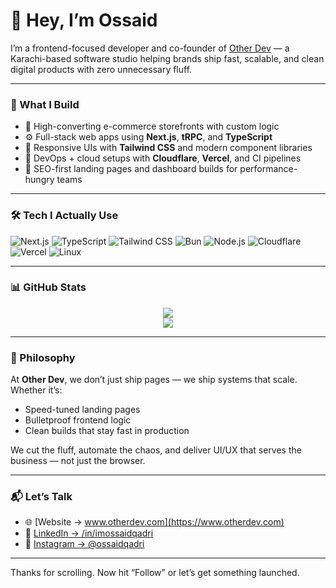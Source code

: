 # 👋 Hey, I’m Ossaid

I’m a frontend-focused developer and co-founder of [Other Dev](https://www.otherdev.com) — a Karachi-based software studio helping brands ship fast, scalable, and clean digital products with zero unnecessary fluff.

---

### 🚀 What I Build

- 🛒 High-converting e-commerce storefronts with custom logic
- ⚙️ Full-stack web apps using **Next.js**, **tRPC**, and **TypeScript**
- 📱 Responsive UIs with **Tailwind CSS** and modern component libraries
- 🔧 DevOps + cloud setups with **Cloudflare**, **Vercel**, and CI pipelines
- 📢 SEO-first landing pages and dashboard builds for performance-hungry teams

---

### 🛠 Tech I Actually Use

![Next.js](https://img.shields.io/badge/Next.js-000000?style=flat-square&logo=next.js)
![TypeScript](https://img.shields.io/badge/TypeScript-3178C6?style=flat-square&logo=typescript&logoColor=fff)
![Tailwind CSS](https://img.shields.io/badge/Tailwind-38B2AC?style=flat-square&logo=tailwind-css&logoColor=fff)
![Bun](https://img.shields.io/badge/Bun-000000?style=flat-square&logo=bun&logoColor=fff)
![Node.js](https://img.shields.io/badge/Node.js-339933?style=flat-square&logo=node.js&logoColor=fff)
![Cloudflare](https://img.shields.io/badge/Cloudflare-F38020?style=flat-square&logo=cloudflare&logoColor=fff)
![Vercel](https://img.shields.io/badge/Vercel-000000?style=flat-square&logo=vercel&logoColor=fff)
![Linux](https://img.shields.io/badge/Linux-FCC624?style=flat-square&logo=linux&logoColor=000)

---

### 📊 GitHub Stats

<p align="center">
  <img src="https://github-readme-stats-eight-theta.vercel.app/api?username=imossaidqadri&show_icons=true&theme=tokyonight&hide_border=true" />
  <br />
  <img src="https://github-readme-stats-eight-theta.vercel.app/api/top-langs/?username=imossaidqadri&layout=compact&theme=tokyonight&hide_border=true" />
</p>

---

### 🧠 Philosophy

At **Other Dev**, we don’t just ship pages — we ship systems that scale. Whether it’s:

- Speed-tuned landing pages  
- Bulletproof frontend logic  
- Clean builds that stay fast in production  

We cut the fluff, automate the chaos, and deliver UI/UX that serves the business — not just the browser.

---

### 📬 Let’s Talk

- 🌐 [Website → www.otherdev.com](https://www.otherdev.com)  
- 💼 [LinkedIn → /in/imossaidqadri](https://www.linkedin.com/in/imossaidqadri)  
- 📸 [Instagram → @ossaidqadri](https://www.instagram.com/ossaidqadri)  

---

Thanks for scrolling. Now hit “Follow” or let’s get something launched.

